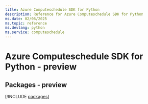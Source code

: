 ```yaml
---
title: Azure Computeschedule SDK for Python
description: Reference for Azure Computeschedule SDK for Python
ms.date: 02/06/2025
ms.topic: reference
ms.devlang: python
ms.service: computeschedule
---
```

# Azure Computeschedule SDK for Python - preview
## Packages - preview
[!INCLUDE [packages](computeschedule-index.md)]